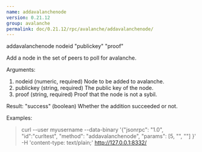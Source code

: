```yaml
---
name: addavalanchenode
version: 0.21.12
group: avalanche
permalink: doc/0.21.12/rpc/avalanche/addavalanchenode/
---
```


addavalanchenode nodeid "publickey" "proof"

Add a node in the set of peers to poll for avalanche.

Arguments:
1. nodeid       (numeric, required) Node to be added to avalanche.
2. publickey    (string, required) The public key of the node.
3. proof        (string, required) Proof that the node is not a sybil.

Result:
"success"    (boolean) Whether the addition succeeded or not.

Examples:
> curl --user myusername --data-binary '{"jsonrpc": "1.0", "id":"curltest", "method": "addavalanchenode", "params": [5, "<pubkey>", "<proof>"] }' -H 'content-type: text/plain;' http://127.0.0.1:8332/


